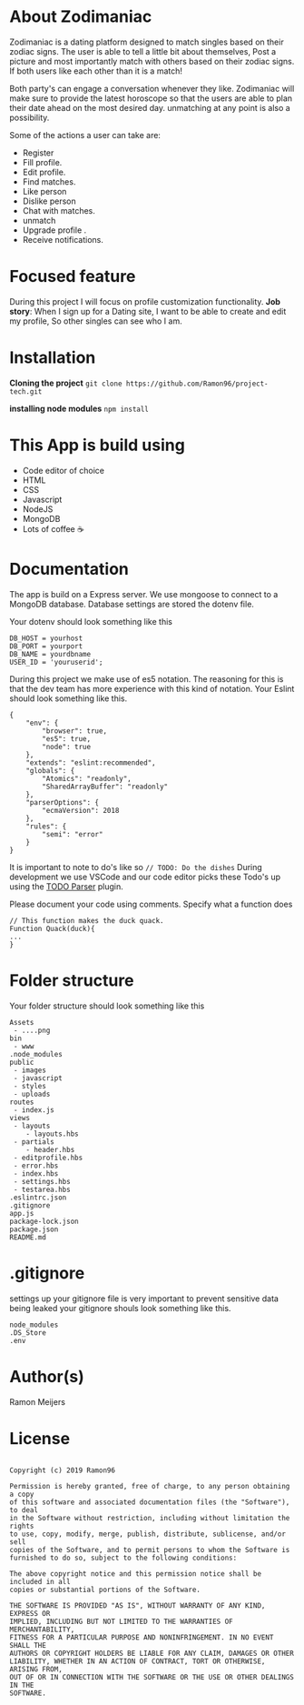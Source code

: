 # About Zodimaniac
Zodimaniac is a dating platform designed to match singles based on their zodiac signs. The user is able to tell a little bit about themselves, Post a picture and most importantly match with others based on their zodiac signs.
If both users like each other than it is a match!

Both party's can engage a conversation whenever they like. Zodimaniac will make sure to provide the latest horoscope so that the users are able to plan their date ahead on the most desired day.
unmatching at any point is also a possibility.

Some of the actions a user can take are: 
* Register
* Fill profile.
* Edit profile.
* Find matches.
* Like person
* Dislike person
* Chat with matches.
* unmatch
* Upgrade profile .
* Receive notifications.

# Focused feature
During this project I will focus on profile customization functionality.
**Job story**: When I sign up for a Dating site, I want to be able to create and edit my profile, So other singles can see who I am.

# Installation

**Cloning the project** 
`git clone https://github.com/Ramon96/project-tech.git `

**installing node modules**
`npm install`

# This App is build using
* Code editor of choice
* HTML
* CSS
* Javascript
* NodeJS
* MongoDB
* Lots of coffee ☕

# Documentation 
The app is build on a Express server. We use mongoose to connect to a MongoDB database.
Database settings are stored the dotenv file.

Your dotenv should look something like this
```
DB_HOST = yourhost
DB_PORT = yourport
DB_NAME = yourdbname
USER_ID = 'youruserid';
```

During this project we make use of es5 notation.
The reasoning for this is that the dev team has more experience with this kind of notation.
Your Eslint should look something like this.
```
{
    "env": {
        "browser": true,
        "es5": true,
        "node": true
    },
    "extends": "eslint:recommended",
    "globals": {
        "Atomics": "readonly",
        "SharedArrayBuffer": "readonly"
    },
    "parserOptions": {
        "ecmaVersion": 2018
    },
    "rules": {
        "semi": "error"
    }
}
```
It is important to note to do's like so
`// TODO: Do the dishes`
During development we use VSCode and our code editor picks these Todo's up using the [TODO Parser](https://marketplace.visualstudio.com/items?itemName=minhthai.vscode-todo-parser) plugin.

Please document your code using comments.
Specify what a function does

```
// This function makes the duck quack.
Function Quack(duck){
...
}

```

# Folder structure
Your folder structure should look something like this
```
Assets
 - ....png
bin
 - www
.node_modules
public
 - images
 - javascript
 - styles
 - uploads
routes
 - index.js
views
 - layouts
    - layouts.hbs
 - partials
    - header.hbs
 - editprofile.hbs
 - error.hbs
 - index.hbs
 - settings.hbs
 - testarea.hbs
.eslintrc.json
.gitignore
app.js
package-lock.json
package.json
README.md

```

# .gitignore
settings up your gitignore file is very important to prevent sensitive data being leaked
your gitignore shouls look something like this.
```
node_modules
.DS_Store
.env
```

# Author(s)
Ramon Meijers

# License
```MIT License

Copyright (c) 2019 Ramon96

Permission is hereby granted, free of charge, to any person obtaining a copy
of this software and associated documentation files (the "Software"), to deal
in the Software without restriction, including without limitation the rights
to use, copy, modify, merge, publish, distribute, sublicense, and/or sell
copies of the Software, and to permit persons to whom the Software is
furnished to do so, subject to the following conditions:

The above copyright notice and this permission notice shall be included in all
copies or substantial portions of the Software.

THE SOFTWARE IS PROVIDED "AS IS", WITHOUT WARRANTY OF ANY KIND, EXPRESS OR
IMPLIED, INCLUDING BUT NOT LIMITED TO THE WARRANTIES OF MERCHANTABILITY,
FITNESS FOR A PARTICULAR PURPOSE AND NONINFRINGEMENT. IN NO EVENT SHALL THE
AUTHORS OR COPYRIGHT HOLDERS BE LIABLE FOR ANY CLAIM, DAMAGES OR OTHER
LIABILITY, WHETHER IN AN ACTION OF CONTRACT, TORT OR OTHERWISE, ARISING FROM,
OUT OF OR IN CONNECTION WITH THE SOFTWARE OR THE USE OR OTHER DEALINGS IN THE
SOFTWARE.
